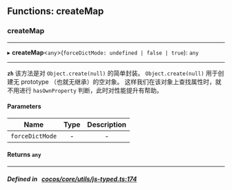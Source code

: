 ## Functions: createMap

### createMap


___
▸ **createMap**<`any`\>(`forceDictMode: undefined | false | true`): `any`
___



**`zh`** 
该方法是对 `Object.create(null)` 的简单封装。
`Object.create(null)` 用于创建无 prototype （也就无继承）的空对象。
这样我们在该对象上查找属性时，就不用进行 `hasOwnProperty` 判断，此时对性能提升有帮助。




#### Parameters

| Name | Type | Description |
| :------: | :------: | :------: |
| `forceDictMode` | - | - |


#### Returns `any` 
___


##### Defined in &nbsp;   [cocos/core/utils/js-typed.ts:174](https://github.com/cocos-creator/engine/blob/c7bf6b8a9/cocos/core/utils/js-typed.ts#L174)&nbsp;
